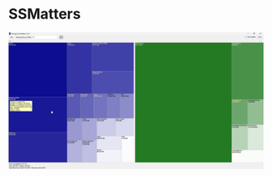 # SSMatters
![Screenshot](https://github.com/gavin1970/SSMatters/blob/main/SSMatters/imgs/Screenshot.jpg)
